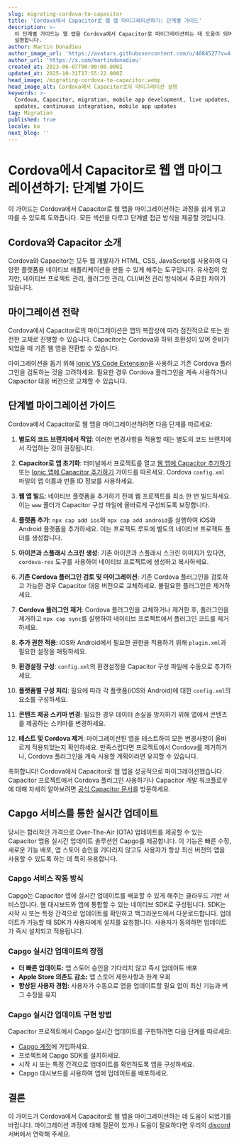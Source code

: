 ```yaml
---
slug: migrating-cordova-to-capacitor
title: 'Cordova에서 Capacitor로 웹 앱 마이그레이션하기: 단계별 가이드'
description: >-
  이 단계별 가이드는 웹 앱을 Cordova에서 Capacitor로 마이그레이션하는 데 도움이 되며, 모든 섹션을 다루고 읽고 따르기 쉽게
  설명합니다.
author: Martin Donadieu
author_image_url: 'https://avatars.githubusercontent.com/u/4084527?v=4'
author_url: 'https://x.com/martindonadieu'
created_at: 2023-06-07T00:00:00.000Z
updated_at: 2025-10-31T17:55:22.000Z
head_image: /migrating-cordova-to-capacitor.webp
head_image_alt: Cordova에서 Capacitor로의 마이그레이션 설명
keywords: >-
  Cordova, Capacitor, migration, mobile app development, live updates, OTA
  updates, continuous integration, mobile app updates
tag: Migration
published: true
locale: ko
next_blog: ''
---
```

# Cordova에서 Capacitor로 웹 앱 마이그레이션하기: 단계별 가이드

이 가이드는 Cordova에서 Capacitor로 웹 앱을 마이그레이션하는 과정을 쉽게 읽고 따를 수 있도록 도와줍니다. 모든 섹션을 다루고 단계별 접근 방식을 제공할 것입니다.

## Cordova와 Capacitor 소개

Cordova와 Capacitor는 모두 웹 개발자가 HTML, CSS, JavaScript를 사용하여 다양한 플랫폼용 네이티브 애플리케이션을 만들 수 있게 해주는 도구입니다. 유사점이 있지만, 네이티브 프로젝트 관리, 플러그인 관리, CLI/버전 관리 방식에서 주요한 차이가 있습니다.

## 마이그레이션 전략

Cordova에서 Capacitor로의 마이그레이션은 앱의 복잡성에 따라 점진적으로 또는 완전한 교체로 진행할 수 있습니다. Capacitor는 Cordova와 하위 호환성이 있어 준비가 되었을 때 기존 웹 앱을 전환할 수 있습니다.

마이그레이션을 돕기 위해 [Ionic VS Code Extension](https://marketplace.visualstudio.com/items/?itemName=ionic.ionic)을 사용하고 기존 Cordova 플러그인을 검토하는 것을 고려하세요. 필요한 경우 Cordova 플러그인을 계속 사용하거나 Capacitor 대응 버전으로 교체할 수 있습니다.

## 단계별 마이그레이션 가이드

Cordova에서 Capacitor로 웹 앱을 마이그레이션하려면 다음 단계를 따르세요:

1. **별도의 코드 브랜치에서 작업**: 이러한 변경사항을 적용할 때는 별도의 코드 브랜치에서 작업하는 것이 권장됩니다.

2. **Capacitor로 앱 초기화**: 터미널에서 프로젝트를 열고 [웹 앱에 Capacitor 추가하기](https://capacitorjs.com/docs/getting-started/#adding-capacitor-to-your-app) 또는 [Ionic 앱에 Capacitor 추가하기](https://capacitorjs.com/docs/getting-started/with-ionic/#existing-ionic-project) 가이드를 따르세요. Cordova `config.xml` 파일의 앱 이름과 번들 ID 정보를 사용하세요.

3. **웹 앱 빌드**: 네이티브 플랫폼을 추가하기 전에 웹 프로젝트를 최소 한 번 빌드하세요. 이는 `www` 폴더가 Capacitor 구성 파일에 올바르게 구성되도록 보장합니다.

4. **플랫폼 추가**: `npx cap add ios`와 `npx cap add android`를 실행하여 iOS와 Android 플랫폼을 추가하세요. 이는 프로젝트 루트에 별도의 네이티브 프로젝트 폴더를 생성합니다.

5. **아이콘과 스플래시 스크린 생성**: 기존 아이콘과 스플래시 스크린 이미지가 있다면, `cordova-res` 도구를 사용하여 네이티브 프로젝트에 생성하고 복사하세요.

6. **기존 Cordova 플러그인 검토 및 마이그레이션**: 기존 Cordova 플러그인을 검토하고 가능한 경우 Capacitor 대응 버전으로 교체하세요. 불필요한 플러그인은 제거하세요.

7. **Cordova 플러그인 제거**: Cordova 플러그인을 교체하거나 제거한 후, 플러그인을 제거하고 `npx cap sync`를 실행하여 네이티브 프로젝트에서 플러그인 코드를 제거하세요.

8. **추가 권한 적용**: iOS와 Android에서 필요한 권한을 적용하기 위해 `plugin.xml`과 필요한 설정을 매핑하세요.

9. **환경설정 구성**: `config.xml`의 환경설정을 Capacitor 구성 파일에 수동으로 추가하세요.

10. **플랫폼별 구성 처리**: 필요에 따라 각 플랫폼(iOS와 Android)에 대한 `config.xml`의 요소를 구성하세요.

11. **콘텐츠 제공 스키마 변경**: 필요한 경우 데이터 손실을 방지하기 위해 앱에서 콘텐츠를 제공하는 스키마를 변경하세요.

12. **테스트 및 Cordova 제거**: 마이그레이션된 앱을 테스트하여 모든 변경사항이 올바르게 적용되었는지 확인하세요. 만족스럽다면 프로젝트에서 Cordova를 제거하거나, Cordova 플러그인을 계속 사용할 계획이라면 유지할 수 있습니다.

축하합니다! Cordova에서 Capacitor로 웹 앱을 성공적으로 마이그레이션했습니다. Capacitor 프로젝트에서 Cordova 플러그인 사용하기나 Capacitor 개발 워크플로우에 대해 자세히 알아보려면 [공식 Capacitor 문서](https://capacitorjs.com/docs/)를 방문하세요.

## Capgo 서비스를 통한 실시간 업데이트

당사는 합리적인 가격으로 Over-The-Air (OTA) 업데이트를 제공할 수 있는 Capacitor 앱용 실시간 업데이트 솔루션인 Capgo를 제공합니다. 이 기능은 빠른 수정, 새로운 기능 배포, 앱 스토어 승인을 기다리지 않고도 사용자가 항상 최신 버전의 앱을 사용할 수 있도록 하는 데 특히 유용합니다.

### Capgo 서비스 작동 방식

Capgo는 Capacitor 앱에 실시간 업데이트를 배포할 수 있게 해주는 클라우드 기반 서비스입니다. 웹 대시보드와 앱에 통합할 수 있는 네이티브 SDK로 구성됩니다. SDK는 시작 시 또는 특정 간격으로 업데이트를 확인하고 백그라운드에서 다운로드합니다. 업데이트가 가능할 때 SDK가 사용자에게 설치를 요청합니다. 사용자가 동의하면 업데이트가 즉시 설치되고 적용됩니다.

### Capgo 실시간 업데이트의 장점

- **더 빠른 업데이트:** 앱 스토어 승인을 기다리지 않고 즉시 업데이트 배포
- **Apple Store 의존도 감소:** 앱 스토어 제한사항과 한계 우회
- **향상된 사용자 경험:** 사용자가 수동으로 앱을 업데이트할 필요 없이 최신 기능과 버그 수정을 유지

### Capgo 실시간 업데이트 구현 방법

Capacitor 프로젝트에서 Capgo 실시간 업데이트를 구현하려면 다음 단계를 따르세요:
- [Capgo 계정](https://console.capgo.app/)에 가입하세요.
- 프로젝트에 Capgo SDK를 설치하세요.
- 시작 시 또는 특정 간격으로 업데이트를 확인하도록 앱을 구성하세요.
- Capgo 대시보드를 사용하여 앱에 업데이트를 배포하세요.

## 결론

이 가이드가 Cordova에서 Capacitor로 웹 앱을 마이그레이션하는 데 도움이 되었기를 바랍니다. 마이그레이션 과정에 대해 질문이 있거나 도움이 필요하다면 우리의 [discord](https://discord.capgo.app) 서버에서 연락해 주세요.
